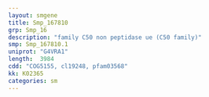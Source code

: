 ```yaml
---
layout: smgene
title: Smp_167810
grp: Smp_16
description: "family C50 non peptidase ue (C50 family)"
smp: Smp_167810.1
uniprot: "G4VRA1"
length:  3984
cdd: "COG5155, cl19248, pfam03568"
kk: K02365
categories: sm
---
```

